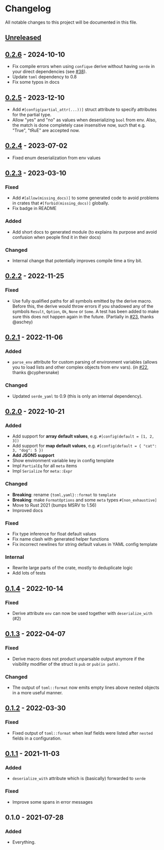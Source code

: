 # Changelog

All notable changes to this project will be documented in this file.


## [Unreleased]

## [0.2.6] - 2024-10-10
- Fix compile errors when using `confique` derive without having `serde` in your direct dependencies (see [#38](https://github.com/LukasKalbertodt/confique/issues/38)).
- Update `toml` dependency to 0.8
- Fix some typos in docs

## [0.2.5] - 2023-12-10
- Add `#[config(partial_attr(...))]` struct attribute to specify attributes for
  the partial type.
- Allow "yes" and "no" as values when deserializing `bool` from env. Also, the
  match is done completely case insensitive now, such that e.g. "True", "tRuE"
  are accepted now.

## [0.2.4] - 2023-07-02
- Fixed enum deserialization from env values

## [0.2.3] - 2023-03-10
### Fixed
- Add `#[allow(missing_docs)]` to some generated code to avoid problems in
  crates that `#[forbid(missing_docs)]` globally.
- Fix badge in README

### Added
- Add short docs to generated module (to explains its purpose and avoid
  confusion when people find it in their docs)

### Changed
- Internal change that potentially improves compile time a tiny bit.

## [0.2.2] - 2022-11-25
### Fixed
- Use fully qualified paths for all symbols emitted by the derive macro.
  Before this, the derive would throw errors if you shadowed any of the symbols
  `Result`, `Option`, `Ok`, `None` or `Some`. A test has been added to make sure
  this does not happen again in the future.
  (Partially in [#23](https://github.com/LukasKalbertodt/confique/pull/23), thanks @aschey)


## [0.2.1] - 2022-11-06
### Added
- `parse_env` attribute for custom parsing of environment variables (allows you
  to load lists and other complex objects from env vars).
  (in [#22](https://github.com/LukasKalbertodt/confique/pull/22), thanks @cyphersnake)

### Changed
- Updated `serde_yaml` to 0.9 (this is only an internal dependency).

## [0.2.0] - 2022-10-21
### Added
- Add support for **array default values**, e.g. `#[config(default = [1, 2, 3])`
- Add support for **map default values**, e.g. `#[config(default = { "cat": 3, "dog": 5 })`
- **Add JSON5 support**
- Show environment variable key in config template
- Impl `PartialEq` for all `meta` items
- Impl `Serialize` for `meta::Expr`

### Changed
- **Breaking**: rename `{toml,yaml}::format` to `template`
- **Breaking**: make `FormatOptions` and some `meta` types `#[non_exhaustive]`
- Move to Rust 2021 (bumps MSRV to 1.56)
- Improved docs

### Fixed
- Fix type inference for float default values
- Fix name clash with generated helper functions
- Fix incorrect newlines for string default values in YAML config template

### Internal
- Rewrite large parts of the crate, mostly to deduplicate logic
- Add lots of tests

## [0.1.4] - 2022-10-14
### Fixed
- Derive attribute `env` can now be used together with `deserialize_with` (#2)

## [0.1.3] - 2022-04-07
### Fixed
- Derive macro does not product unparsable output anymore if the visibility
  modifier of the struct is `pub` or `pub(in path)`.

### Changed
- The output of `toml::format` now emits empty lines above nested objects in a
  more useful manner.


## [0.1.2] - 2022-03-30
### Fixed
- Fixed output of `toml::format` when leaf fields were listed after `nested`
  fields in a configuration.


## [0.1.1] - 2021-11-03
### Added
- `deserialize_with` attribute which is (basically) forwarded to `serde`

### Fixed
- Improve some spans in error messages


## 0.1.0 - 2021-07-28
### Added
- Everything.


[Unreleased]: https://github.com/LukasKalbertodt/confique/compare/v0.2.6...HEAD
[0.2.6]: https://github.com/LukasKalbertodt/confique/compare/v0.2.5...v0.2.6
[0.2.5]: https://github.com/LukasKalbertodt/confique/compare/v0.2.4...v0.2.5
[0.2.4]: https://github.com/LukasKalbertodt/confique/compare/v0.2.3...v0.2.4
[0.2.3]: https://github.com/LukasKalbertodt/confique/compare/v0.2.2...v0.2.3
[0.2.2]: https://github.com/LukasKalbertodt/confique/compare/v0.2.1...v0.2.2
[0.2.1]: https://github.com/LukasKalbertodt/confique/compare/v0.2.0...v0.2.1
[0.2.0]: https://github.com/LukasKalbertodt/confique/compare/v0.1.4...v0.2.0
[0.1.4]: https://github.com/LukasKalbertodt/confique/compare/v0.1.3...v0.1.4
[0.1.3]: https://github.com/LukasKalbertodt/confique/compare/v0.1.2...v0.1.3
[0.1.2]: https://github.com/LukasKalbertodt/confique/compare/v0.1.1...v0.1.2
[0.1.1]: https://github.com/LukasKalbertodt/confique/compare/v0.1.0...v0.1.1
